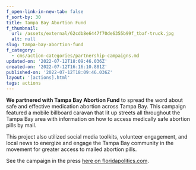 ```yaml
---
f_open-link-in-new-tab: false
f_sort-by: 30
title: Tampa Bay Abortion Fund
f_thumbnail:
  url: /assets/external/62cdb8e6447f70de6355b99f_tbaf-truck.jpg
  alt: null
slug: tampa-bay-abortion-fund
f_category:
  - cms/action-categories/partnership-campaigns.md
updated-on: '2022-07-12T18:09:46.036Z'
created-on: '2022-07-12T16:16:10.881Z'
published-on: '2022-07-12T18:09:46.036Z'
layout: '[actions].html'
tags: actions
---
```


**We partnered with Tampa Bay Abortion Fund** to spread the word about safe and effective medication abortion across Tampa Bay. This campaign featured a mobile billboard caravan that lit up streets all throughout the Tampa Bay area with information on how to access medically safe abortion pills by mail.

This project also utilized social media toolkits, volunteer engagement, and local news to energize and engage the Tampa Bay community in the movement for greater access to mailed abortion pills.

See the campaign in the press [here on floridapolitics.com](https://floridapolitics.com/archives/489005-plan-c-tbaf-partner-to-host-mobile-billboard-outreach-event-highlighting-abortion-pill-access-saturday/).
